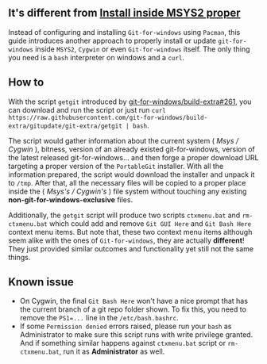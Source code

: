 ## It's different from [Install inside MSYS2 proper](https://github.com/git-for-windows/git/wiki/Install-inside-MSYS2-proper)

Instead of configuring and installing `Git-for-windows` using `Pacman`, this guide introduces another approach to properly install or update `git-for-windows` inside `MSYS2`, `Cygwin` or even `Git-for-windows` itself. The only thing you need is a `bash` interpreter on windows and a `curl`.

## How to

With the script `getgit` introduced by [git-for-windows/build-extra#261](https://github.com/git-for-windows/build-extra/pull/261), you can download and run the script or just run `curl https://raw.githubusercontent.com/git-for-windows/build-extra/gitupdate/git-extra/getgit | bash`.

The script would gather information about the current system ( *Msys / Cygwin* ), bitness, version of an already existed git-for-windows, version of the latest released git-for-windows... and then forge a proper download URL targeting a proper version of the `PortableGit` installer.
With all the information prepared, the script would download the installer and unpack it to `/tmp`. After that, all the necessary files will be copied to a proper place inside the ( *Msys's / Cygwin's* ) file system without touching any existing **non-git-for-windows-exclusive** files.

Additionally, the `getgit` script will produce two scripts `ctxmenu.bat` and `rm-ctxmenu.bat` which could add and remove `Git GUI Here` and `Git Bash Here` context menu items. But note that, these two context menu items although seem alike with the ones of `Git-for-windows`, they are actually **different**! They just provided similar outcomes and functionality yet still not the same things.

## Known issue
* On Cygwin, the final `Git Bash Here` won't have a nice prompt that has the current branch of a git repo folder shown. To fix this, you need to remove the `PS1=...` line in the `/etc/bash.bashrc`.
* If some `Permission denied` errors raised, please run your `bash` as Administrator to make sure this script runs with write privilege granted. And if something similar happens against `ctxmenu.bat` script or `rm-ctxmenu.bat`, run it as **Administrator** as well.
